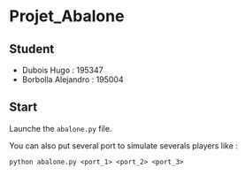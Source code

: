 # Projet_Abalone

## Student
* Dubois Hugo : 195347
* Borbolla Alejandro : 195004

## Start
Launche the `abalone.py` file.

You can also put several port to simulate severals players like :
```shell
python abalone.py <port_1> <port_2> <port_3>
```
